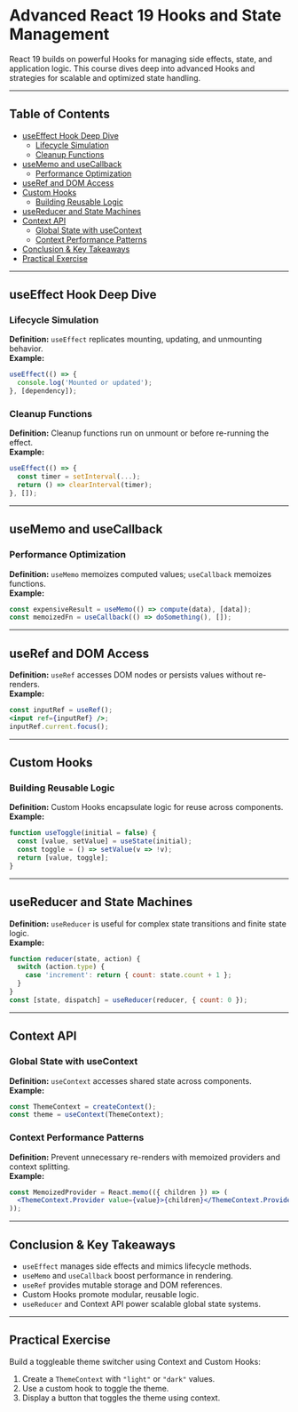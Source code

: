 
# Advanced React 19 Hooks and State Management

React 19 builds on powerful Hooks for managing side effects, state, and application logic. This course dives deep into advanced Hooks and strategies for scalable and optimized state handling.

---

## Table of Contents
- [useEffect Hook Deep Dive](#useeffect-hook-deep-dive)  
  - [Lifecycle Simulation](#lifecycle-simulation)  
  - [Cleanup Functions](#cleanup-functions)  
- [useMemo and useCallback](#usememo-and-usecallback)  
  - [Performance Optimization](#performance-optimization)  
- [useRef and DOM Access](#useref-and-dom-access)  
- [Custom Hooks](#custom-hooks)  
  - [Building Reusable Logic](#building-reusable-logic)  
- [useReducer and State Machines](#usereducer-and-state-machines)  
- [Context API](#context-api)  
  - [Global State with useContext](#global-state-with-usecontext)  
  - [Context Performance Patterns](#context-performance-patterns)  
- [Conclusion & Key Takeaways](#conclusion--key-takeaways)  
- [Practical Exercise](#practical-exercise)

---

## useEffect Hook Deep Dive

### Lifecycle Simulation
**Definition:** `useEffect` replicates mounting, updating, and unmounting behavior.  
**Example:**
```jsx
useEffect(() => {
  console.log('Mounted or updated');
}, [dependency]);
```

### Cleanup Functions
**Definition:** Cleanup functions run on unmount or before re-running the effect.  
**Example:**
```jsx
useEffect(() => {
  const timer = setInterval(...);
  return () => clearInterval(timer);
}, []);
```

---

## useMemo and useCallback

### Performance Optimization
**Definition:** `useMemo` memoizes computed values; `useCallback` memoizes functions.  
**Example:**
```jsx
const expensiveResult = useMemo(() => compute(data), [data]);
const memoizedFn = useCallback(() => doSomething(), []);
```

---

## useRef and DOM Access
**Definition:** `useRef` accesses DOM nodes or persists values without re-renders.  
**Example:**
```jsx
const inputRef = useRef();
<input ref={inputRef} />;
inputRef.current.focus();
```

---

## Custom Hooks

### Building Reusable Logic
**Definition:** Custom Hooks encapsulate logic for reuse across components.  
**Example:**
```jsx
function useToggle(initial = false) {
  const [value, setValue] = useState(initial);
  const toggle = () => setValue(v => !v);
  return [value, toggle];
}
```

---

## useReducer and State Machines
**Definition:** `useReducer` is useful for complex state transitions and finite state logic.  
**Example:**
```jsx
function reducer(state, action) {
  switch (action.type) {
    case 'increment': return { count: state.count + 1 };
  }
}
const [state, dispatch] = useReducer(reducer, { count: 0 });
```

---

## Context API

### Global State with useContext
**Definition:** `useContext` accesses shared state across components.  
**Example:**
```jsx
const ThemeContext = createContext();
const theme = useContext(ThemeContext);
```

### Context Performance Patterns
**Definition:** Prevent unnecessary re-renders with memoized providers and context splitting.  
**Example:**
```jsx
const MemoizedProvider = React.memo(({ children }) => (
  <ThemeContext.Provider value={value}>{children}</ThemeContext.Provider>
));
```

---

## Conclusion & Key Takeaways
- `useEffect` manages side effects and mimics lifecycle methods.
- `useMemo` and `useCallback` boost performance in rendering.
- `useRef` provides mutable storage and DOM references.
- Custom Hooks promote modular, reusable logic.
- `useReducer` and Context API power scalable global state systems.

---

## Practical Exercise

Build a toggleable theme switcher using Context and Custom Hooks:
1. Create a `ThemeContext` with `"light"` or `"dark"` values.
2. Use a custom hook to toggle the theme.
3. Display a button that toggles the theme using context.
